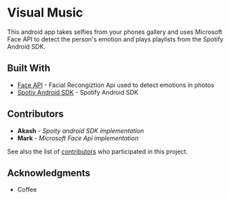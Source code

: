 # Visual Music

This android app takes selfies from your phones gallery and uses Microsoft Face API to detect the person's emotion and plays playlists from the Spotify Android SDK.

## Built With

* [Face API](https://azure.microsoft.com/en-us/services/cognitive-services/face/) - Facial Recongiztion Api used to detect emotions in photos
* [Spotiy Android SDK](https://developer.spotify.com/documentation/android/) - Spotify Android SDK

## Contributors

* **Akash** - *Spoity android SDK implementation* 
* **Mark** - *Microsoft Face Api implementation*

See also the list of [contributors](https://github.com/markser/VisualMusic/graphs/contributors) who participated in this project.


## Acknowledgments

* Coffee

